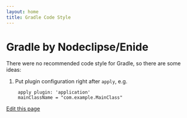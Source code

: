```yaml
---
layout: home
title: Gradle Code Style
---
```


# Gradle by Nodeclipse/Enide

<p></p>

There were no recommended code style for Gradle, so there are some ideas:

1. Put plugin configuration right after `apply`, e.g.   

		apply plugin: 'application'
		mainClassName = "com.example.MainClass"



[Edit this page](https://github.com/Nodeclipse/www.nodeclipse.org/blob/gh-pages/projects/gradle/index.md)
